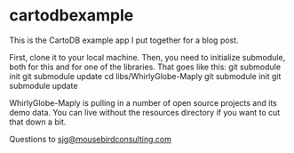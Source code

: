 cartodbexample
==============

This is the CartoDB example app I put together for a blog post.

First, clone it to your local machine.
Then, you need to initialize submodule, both for this and for one of the libraries.
That goes like this:
git submodule init
git submodule update
cd libs/WhirlyGlobe-Maply
git submodule init
git submodule update

WhirlyGlobe-Maply is pulling in a number of open source projects and its demo data.  You can live without the resources directory if you want to cut that down a bit.

Questions to sjg@mousebirdconsulting.com
